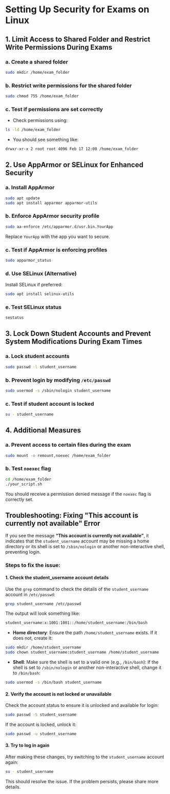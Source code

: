 
# Setting Up Security for Exams on Linux

## 1. Limit Access to Shared Folder and Restrict Write Permissions During Exams

### a. Create a shared folder
```bash
sudo mkdir /home/exam_folder
```

### b. Restrict write permissions for the shared folder
```bash
sudo chmod 755 /home/exam_folder
```

### c. Test if permissions are set correctly
- Check permissions using:
```bash
ls -ld /home/exam_folder
```
- You should see something like:
```bash
drwxr-xr-x 2 root root 4096 Feb 17 12:00 /home/exam_folder
```

## 2. Use AppArmor or SELinux for Enhanced Security

### a. Install AppArmor
```bash
sudo apt update
sudo apt install apparmor apparmor-utils
```

### b. Enforce AppArmor security profile
```bash
sudo aa-enforce /etc/apparmor.d/usr.bin.YourApp
```
Replace `YourApp` with the app you want to secure.

### c. Test if AppArmor is enforcing profiles
```bash
sudo apparmor_status
```

### d. Use SELinux (Alternative)
Install SELinux if preferred:
```bash
sudo apt install selinux-utils
```

### e. Test SELinux status
```bash
sestatus
```

## 3. Lock Down Student Accounts and Prevent System Modifications During Exam Times

### a. Lock student accounts
```bash
sudo passwd -l student_username
```

### b. Prevent login by modifying `/etc/passwd`
```bash
sudo usermod -s /sbin/nologin student_username
```

### c. Test if student account is locked
```bash
su - student_username
```

## 4. Additional Measures

### a. Prevent access to certain files during the exam
```bash
sudo mount -o remount,noexec /home/exam_folder
```

### b. Test `noexec` flag
```bash
cd /home/exam_folder
./your_script.sh
```

You should receive a permission denied message if the `noexec` flag is correctly set.

## Troubleshooting: Fixing "This account is currently not available" Error

If you see the message **“This account is currently not available”**, it indicates that the `student_username` account may be missing a home directory or its shell is set to `/sbin/nologin` or another non-interactive shell, preventing login.

### Steps to fix the issue:

#### 1. Check the student_username account details
Use the `grep` command to check the details of the `student_username` account in `/etc/passwd`:
```bash
grep student_username /etc/passwd
```
The output will look something like:
```bash
student_username:x:1001:1001::/home/student_username:/bin/bash
```

- **Home directory**: Ensure the path `/home/student_username` exists. If it does not, create it:
```bash
sudo mkdir /home/student_username
sudo chown student_username:student_username /home/student_username
```

- **Shell**: Make sure the shell is set to a valid one (e.g., `/bin/bash`):
If the shell is set to `/sbin/nologin` or another non-interactive shell, change it to `/bin/bash`:
```bash
sudo usermod -s /bin/bash student_username
```

#### 2. Verify the account is not locked or unavailable
Check the account status to ensure it is unlocked and available for login:
```bash
sudo passwd -S student_username
```
If the account is locked, unlock it:
```bash
sudo passwd -u student_username
```

#### 3. Try to log in again
After making these changes, try switching to the `student_username` account again:
```bash
su - student_username
```

This should resolve the issue. If the problem persists, please share more details.
